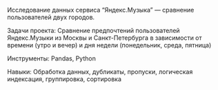 Исследование данных сервиса “Яндекс.Музыка” — сравнение пользователей двух городов.

Задачи проекта:
Сравнение предпочтений пользователей Яндекс.Музыки из Москвы и Санкт-Петербурга в зависимости от времени (утро и вечер) и дня недели (понедельник, среда, пятница)

Инструменты:
Pandas, Python

Навыки:
Обработка данных, дубликаты, пропуски, логическая индексация, группировка, сортировка
